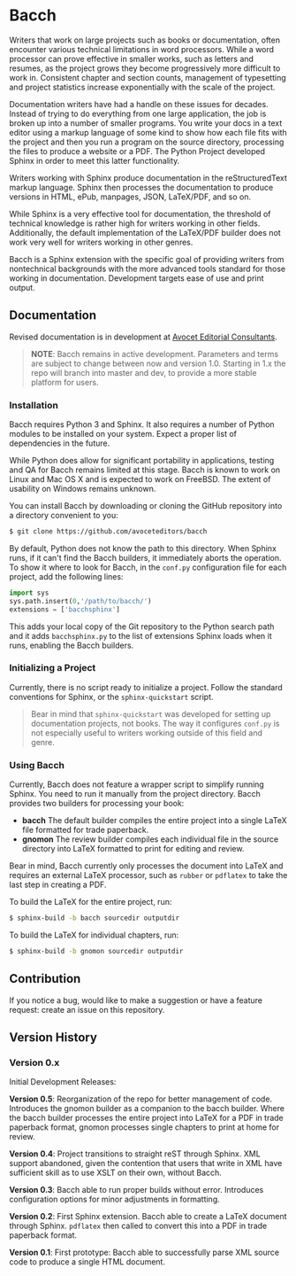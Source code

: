 # Bacch

Writers that work on large projects such as books or documentation, often encounter various technical limitations in word processors.  While a word processor can prove effective in smaller works, such as letters and resumes, as the project grows they become progressively more difficult to work in.  Consistent chapter and section counts, management of typesetting and project statistics increase exponentially with the scale of the project.

Documentation writers have had a handle on these issues for decades.  Instead of trying to do everything from one large application, the job is broken up into a number of smaller programs.  You write your docs in a text editor using a markup language of some kind to show how each file fits with the project and then you run a program on the source directory, processing the files to produce a website or a PDF.  The Python Project developed Sphinx in order to meet this latter functionality.

Writers working with Sphinx produce documentation in the reStructuredText markup language.  Sphinx then processes the documentation to produce versions in HTML, ePub, manpages, JSON, LaTeX/PDF, and so on.

While Sphinx is a very effective tool for documentation, the threshold of technical knowledge is rather high for writers working in other fields.  Additionally, the default implementation of the LaTeX/PDF builder does not work very well for writers working in other genres.

Bacch is a Sphinx extension with the specific goal of providing writers from nontechnical backgrounds with the more advanced tools standard for those working in documentation.  Development targets ease of use and print output.



## Documentation

Revised documentation is in development at [Avocet Editorial Consultants](http://avoceteditors.com).

>**NOTE**: Bacch remains in active development.  Parameters and terms are subject to change between now and version 1.0.  Starting in 1.x the repo will branch into master and dev, to provide a more stable platform for users.

### Installation

Bacch requires Python 3 and Sphinx.  It also requires a number of Python modules to be installed on your system.  Expect a proper list of dependencies in the future.

While Python does allow for significant portability in applications, testing and QA for Bacch remains limited at this stage.  Bacch is known to work on Linux and Mac OS X and is expected to work on FreeBSD.  The extent of usability on Windows remains unknown.

You can install Bacch by downloading or cloning the GitHub repository into a directory convenient to you:

```sh
$ git clone https://github.com/avoceteditors/bacch
```

By default, Python does not know the path to this directory.  When Sphinx runs, if it can't find the Bacch builders, it immediately aborts the operation.  To show it where to look for Bacch, in the `conf.py` configuration file for each project, add the following lines:

```python
import sys
sys.path.insert(0,'/path/to/bacch/')
extensions = ['bacchsphinx']
```

This adds your local copy of the Git repository to the Python search path and it adds `bacchsphinx.py` to the list of extensions Sphinx loads when it runs, enabling the Bacch builders.


### Initializing a Project

Currently, there is no script ready to initialize a project.  Follow the standard conventions for Sphinx, or the `sphinx-quickstart` script.

>Bear in mind that `sphinx-quickstart` was developed for setting up documentation projects, not books.  The way it configures `conf.py` is not especially useful to writers working outside of this field and genre.


### Using Bacch

Currently, Bacch does not feature a wrapper script to simplify running Sphinx.  You need to run it manually from the project directory.  Bacch provides two builders for processing your book:

- **bacch** The default builder compiles the entire project into a single LaTeX file formatted for trade paperback.
- **gnomon** The review builder compiles each individual file in the source directory into LaTeX formatted to print for editing and review.

Bear in mind, Bacch currently only processes the document into LaTeX and requires an external LaTeX processor, such as `rubber` or `pdflatex` to take the last step in creating a PDF.

To build the LaTeX for the entire project, run:

```sh
$ sphinx-build -b bacch sourcedir outputdir
```

To build the LaTeX for individual chapters, run:

```sh
$ sphinx-build -b gnomon sourcedir outputdir
```


## Contribution

If you notice a bug, would like to make a suggestion or have a feature request: create an issue on this repository.


## Version History

### Version 0.x

Initial Development Releases:

**Version 0.5**: Reorganization of the repo for better management of code.  Introduces the gnomon builder as a companion to the bacch builder.  Where the bacch builder processes the entire project into LaTeX for a PDF in trade paperback format, gnomon processes single chapters to print at home for review.

**Version 0.4**: Project transitions to straight reST through Sphinx.  XML support abandoned, given the contention that users that write in XML have sufficient skill as to use XSLT on their own, without Bacch.

**Version 0.3**: Bacch able to run proper builds without error.  Introduces configuration options for minor adjustments in formatting.

**Version 0.2**: First Sphinx extension.  Bacch able to create a LaTeX document through Sphinx.  `pdflatex` then called to convert this into a PDF in trade paperback format.

**Version 0.1**: First prototype: Bacch able to successfully parse XML source code to produce a single HTML document.


